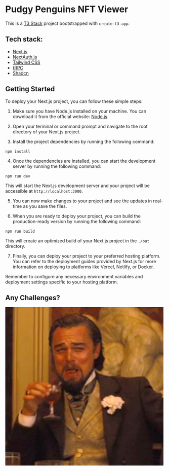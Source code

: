 # Pudgy Penguins NFT Viewer

This is a [T3 Stack](https://create.t3.gg/) project bootstrapped with `create-t3-app`.

## Tech stack:

- [Next.js](https://nextjs.org)
- [NextAuth.js](https://next-auth.js.org)
- [Tailwind CSS](https://tailwindcss.com)
- [tRPC](https://trpc.io)
- [Shadcn](https://ui.shadcn.com/)

## Getting Started

To deploy your Next.js project, you can follow these simple steps:

1. Make sure you have Node.js installed on your machine. You can download it from the official website: [Node.js](https://nodejs.org).

2. Open your terminal or command prompt and navigate to the root directory of your Next.js project.

3. Install the project dependencies by running the following command:

```
npm install
```

4. Once the dependencies are installed, you can start the development server by running the following command:

```
npm run dev
```

This will start the Next.js development server and your project will be accessible at `http://localhost:3000`.

5. You can now make changes to your project and see the updates in real-time as you save the files.

6. When you are ready to deploy your project, you can build the production-ready version by running the following command:

```
npm run build
```

This will create an optimized build of your Next.js project in the `./out` directory.

7. Finally, you can deploy your project to your preferred hosting platform. You can refer to the deployment guides provided by Next.js for more information on deploying to platforms like Vercel, Netlify, or Docker.

Remember to configure any necessary environment variables and deployment settings specific to your hosting platform.

## Any Challenges?

![Leo](leo.png)
